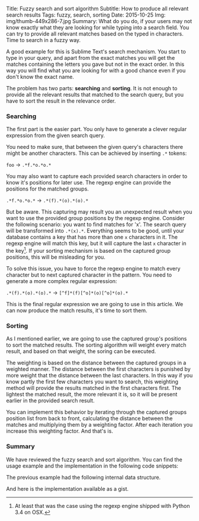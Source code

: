 Title: Fuzzy search and sort algorithm
Subtitle: How to produce all relevant search results
Tags: fuzzy, search, sorting
Date: 2015-10-25
Img: img/thumb-449x286-7.jpg
Summary: What do you do, if your users may not know exactly what they are looking for while typing into a search field. You can try to provide all relevant matches based on the typed in characters. Time to search in a fuzzy way.


A good example for this is Sublime Text's search mechanism. You start to type in your query, and apart from
the exact matches you will get the matches containing the letters you gave but not in the exact order. In this
way you will find what you are looking for with a good chance even if you don't know the exact name.

The problem has two parts: __searching__ and __sorting__. It is not enough to provide all the relevant results that matched to
the search query, but you have to sort the result in the relevance order.

### Searching

The first part is the easier part. You only have to generate a clever regular expression from the
given search query.

You need to make sure, that between the given query's characters there might be another characters.
This can be achieved by inserting `.*` tokens:

`foo` -> `.*f.*o.*o.*`

You may also want to capture each provided search characters in order to know it's positions for later use.
The regexp engine can provide the positions for the matched groups.

`.*f.*o.*o.*` -> `.*(f).*(o).*(o).*`

But be aware. This capturing may result you an unexpected result when you want to use the provided group
positions by the regexp engine. Consider the following scenario: you want to find matches for 'x'. The
search query will be transformed into `.*(x).*`. Everything seems to be good, until your database contains
 a key that has more than one `x` characters in it. The regexp engine will match this key, but it will
capture the last `x` character in the key[^1]. If your sorting mechanism is based on the captured group
positions, this will be misleading for you.

To solve this issue, you have to force the regexp engine to match every character but to next captured character in the pattern.
You need to generate a more complex regular expression:

`.*(f).*(o).*(o).*` -> `[^f]*(f)[^o]*(o)[^o]*(o).*`

This is the final regular expression we are going to use in this article. We can now produce the match
results, it's time to sort them.

### Sorting

As I mentioned earlier, we are going to use the captured group's positions to sort the matched results.
The sorting algorithm will weight every match result, and based on that weight, the soring can be executed.

The weighting is based on the distance between the captured groups in a weighted manner. The distance between the first
characters is punished by more weight that the distance between the last characters. In this way if you know partly the first few characters
you want to search, this weighting method will provide the results matched in the first characters first. The lightest the matched result, the
more relevant it is, so it will be present earlier in the provided search result.

You can implement this behavior by iterating through the captured groups position list from back to front, calculating the distance between the matches and
multiplying them by a weighting factor. After each iteration you increase this weighting factor. And that's is.

### Summary

We have reviewed the fuzzy search and sort algorithm. You can find the usage example and the implementation in the following code snippets:

<div class="gist" data-gist-id="084a637ed3ce08042b76" data-gist-file="fuzzy_demo.py" data-gist-show-spinner="true"></div>

The previous example had the following internal data structure.

<div class="gist" data-gist-id="084a637ed3ce08042b76" data-gist-file="internal_printout.txt" data-gist-show-spinner="true"></div>

And here is the implementation available as a gist.

<div class="gist" data-gist-id="084a637ed3ce08042b76" data-gist-file="fuzzy_search.py" data-gist-show-spinner="true"></div>


[^1]: At least that was the case using the regexp engine shipped with Python 3.4 on OSX.
